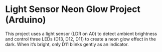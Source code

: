 # Light Sensor Neon Glow Project (Arduino)
This project uses a light sensor (LDR on A0) to detect ambient brightness and control three LEDs (D13, D12, D11) to create a neon glow effect in the dark. When it’s bright, only D11 blinks gently as an indicator.
